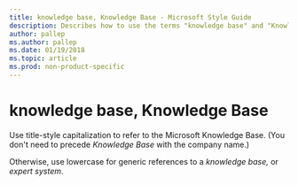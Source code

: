 ```yaml
---
title: knowledge base, Knowledge Base - Microsoft Style Guide
description: Describes how to use the terms "knowledge base" and "Knowledge Base" in Microsoft content.
author: pallep
ms.author: pallep
ms.date: 01/19/2018
ms.topic: article
ms.prod: non-product-specific
---
```


# knowledge base, Knowledge Base

Use title-style capitalization to refer to the Microsoft Knowledge Base. (You don't need to precede *Knowledge Base* with the company name.) 

Otherwise, use lowercase for generic references to a *knowledge base,* or *expert system*. 
